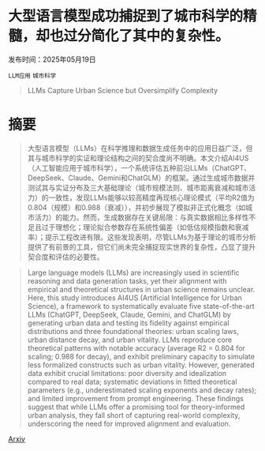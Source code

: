 # 大型语言模型成功捕捉到了城市科学的精髓，却也过分简化了其中的复杂性。

发布时间：2025年05月19日

`LLM应用` `城市科学`

> LLMs Capture Urban Science but Oversimplify Complexity

# 摘要

> 大型语言模型（LLMs）在科学推理和数据生成任务中的应用日益广泛，但其与城市科学的实证和理论结构之间的契合度尚不明确。本文介绍AI4US（人工智能应用于城市科学），一个系统评估五种前沿LLMs（ChatGPT、DeepSeek、Claude、Gemini和ChatGLM）的框架。通过生成城市数据并测试其与实证分布及三大基础理论（城市规模法则、城市距离衰减和城市活力）的一致性，发现LLMs能够以较高精度再现核心理论模式（平均R2值为0.804（规模）和0.988（衰减）），并初步展现了模拟非正式化概念（如城市活力）的能力。然而，生成数据存在关键局限：与真实数据相比多样性不足且过于理想化；理论拟合参数存在系统性偏差（如低估规模指数和衰减率）；提示工程改进有限。这些发现表明，尽管LLMs为基于理论的城市分析提供了有前景的工具，但它们尚未完全捕捉现实世界的复杂性，凸显了提升契合度和评估的必要性。


> Large language models (LLMs) are increasingly used in scientific reasoning and data generation tasks, yet their alignment with empirical and theoretical structures in urban science remains unclear. Here, this study introduces AI4US (Artificial Intelligence for Urban Science), a framework to systematically evaluate five state-of-the-art LLMs (ChatGPT, DeepSeek, Claude, Gemini, and ChatGLM) by generating urban data and testing its fidelity against empirical distributions and three foundational theories: urban scaling laws, urban distance decay, and urban vitality. LLMs reproduce core theoretical patterns with notable accuracy (average R2 = 0.804 for scaling; 0.988 for decay), and exhibit preliminary capacity to simulate less formalized constructs such as urban vitality. However, generated data exhibit crucial limitations: poor diversity and idealization compared to real data; systematic deviations in fitted theoretical parameters (e.g., underestimated scaling exponents and decay rates); and limited improvement from prompt engineering. These findings suggest that while LLMs offer a promising tool for theory-informed urban analysis, they fall short of capturing real-world complexity, underscoring the need for improved alignment and evaluation.

[Arxiv](https://arxiv.org/abs/2505.13803)